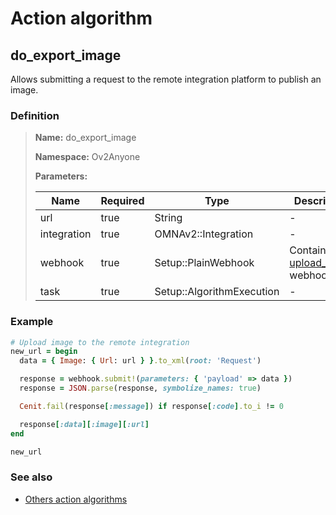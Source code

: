 # Action algorithm

## do_export_image

Allows submitting a request to the remote integration platform to publish an image.
    
### Definition

> **Name:** do_export_image
> 
> **Namespace:** Ov2Anyone
>
> **Parameters:**
> 
> | Name | Required | Type | Description |
> | ---- | -------- | ---- | ----------- |
> | url | true | String | - |
> | integration | true | OMNAv2::Integration | - |
> | webhook | true | Setup::PlainWebhook | Contains the [upload_image](../webhooks/overview?id=upload_image) webhook |
> | task | true | Setup::AlgorithmExecution | - |

### Example
```ruby
# Upload image to the remote integration
new_url = begin
  data = { Image: { Url: url } }.to_xml(root: 'Request')

  response = webhook.submit!(parameters: { 'payload' => data })
  response = JSON.parse(response, symbolize_names: true)

  Cenit.fail(response[:message]) if response[:code].to_i != 0

  response[:data][:image][:url]
end

new_url
```

### See also
* [Others action algorithms](overview?id=do_export_image)